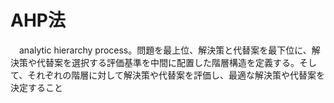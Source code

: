 # AHP法
　analytic hierarchy process。問題を最上位、解決策と代替案を最下位に、解決策や代替案を選択する評価基準を中間に配置した階層構造を定義する。そして、それぞれの階層に対して解決策や代替案を評価し、最適な解決策や代替案を決定すること
